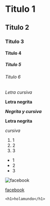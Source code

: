 # Titulo 1
## Titulo 2
### Titulo 3
#### Titulo 4
##### Titulo 5
###### Titulo 6
*Letra cursiva*

**Letra negrita**

***Negrita y cursiva***

__Letra negrita__

_cursiva_

1. 1
2. 2
3. 3

- 1
- 2
- 3

![facebook](https://encrypted-tbn0.gstatic.com/images?q=tbn:ANd9GcRQnULcBfSqH9C3ooVVkPDA9rxRyqHoR3M1ng&s)

[facebook](https://www.facebook.com/)

```
<h1>holamundo</h1>
```

